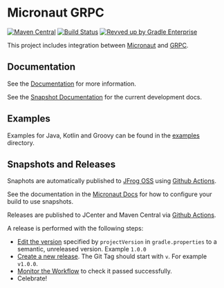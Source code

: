 # Micronaut GRPC

[![Maven Central](https://img.shields.io/maven-central/v/io.micronaut.grpc/micronaut-grpc-runtime.svg?label=Maven%20Central)](https://search.maven.org/search?q=g:%22io.micronaut.grpc%22%20AND%20a:%22micronaut-grpc-runtime%22)
[![Build Status](https://github.com/micronaut-projects/micronaut-grpc/workflows/Java%20CI/badge.svg)](https://github.com/micronaut-projects/micronaut-grpc/actions)
[![Revved up by Gradle Enterprise](https://img.shields.io/badge/Revved%20up%20by-Gradle%20Enterprise-06A0CE?logo=Gradle&labelColor=02303A)](https://ge.micronaut.io/scans)

This project includes integration between [Micronaut](http://micronaut.io) and [GRPC](https://grpc.io).

## Documentation

See the [Documentation](https://micronaut-projects.github.io/micronaut-grpc/latest/guide) for more information.

See the [Snapshot Documentation](https://micronaut-projects.github.io/micronaut-grpc/snapshot/guide) for the current development docs.

## Examples

Examples for Java, Kotlin and Groovy can be found in the [examples](https://github.com/micronaut-projects/micronaut-grpc/tree/master/doc-examples) directory.

## Snapshots and Releases

Snaphots are automatically published to [JFrog OSS](https://oss.jfrog.org/artifactory/oss-snapshot-local/) using [Github Actions](https://github.com/micronaut-projects/micronaut-grpc/actions).

See the documentation in the [Micronaut Docs](https://docs.micronaut.io/latest/guide/index.html#usingsnapshots) for how to configure your build to use snapshots.

Releases are published to JCenter and Maven Central via [Github Actions](https://github.com/micronaut-projects/micronaut-grpc/actions).

A release is performed with the following steps:

* [Edit the version](https://github.com/micronaut-projects/micronaut-grpc/edit/master/gradle.properties) specified by `projectVersion` in `gradle.properties` to a semantic, unreleased version. Example `1.0.0`
* [Create a new release](https://github.com/micronaut-projects/micronaut-grpc/releases/new). The Git Tag should start with `v`. For example `v1.0.0`.
* [Monitor the Workflow](https://github.com/micronaut-projects/micronaut-grpc/actions?query=workflow%3ARelease) to check it passed successfully.
* Celebrate!
